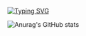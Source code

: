 [![Typing SVG](https://readme-typing-svg.demolab.com/?lines=Hi+i+am+Val)](https://git.io/typing-svg)

![Anurag's GitHub stats](https://github-readme-stats.vercel.app/api?username=secretVal&show_icons=true&theme=vision-friendly-dark)

